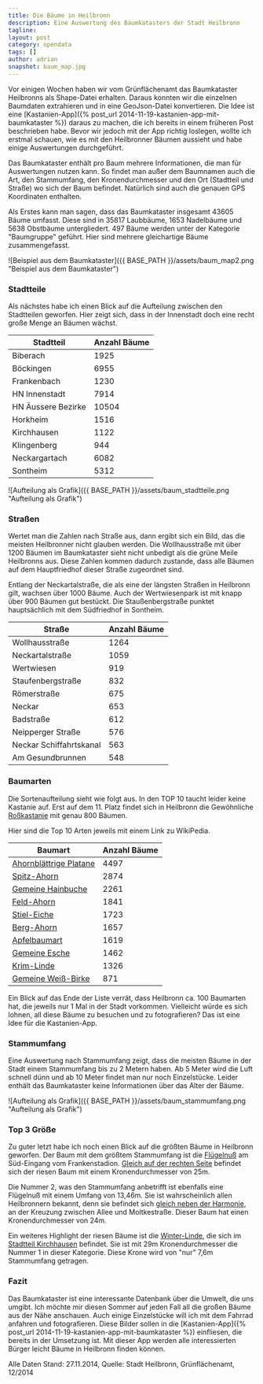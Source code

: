 ```yaml
---
title: Die Bäume in Heilbronn
description: Eine Auswertung des Baumkatasters der Stadt Heilbronn
tagline:
layout: post
category: opendata
tags: []
author: adrian
snapshot: baum_map.jpg
---
```


Vor einigen Wochen haben wir vom Grünflächenamt das Baumkataster Heilbronns als Shape-Datei erhalten. Daraus konnten
wir die einzelnen Baumdaten extrahieren und in eine GeoJson-Datei konvertieren. Die Idee ist eine
[Kastanien-App]({% post_url 2014-11-19-kastanien-app-mit-baumkataster %}) daraus
zu machen, die ich bereits in einem früheren Post beschrieben habe.
Bevor wir jedoch mit der App richtig loslegen, wollte ich erstmal schauen, wie es mit den Heilbronner Bäumen aussieht
und habe einige Auswertungen durchgeführt.

Das Baumkataster enthält pro Baum mehrere Informationen, die man für Auswertungen nutzen kann. So findet man außer
dem Baumnamen auch die Art, den Stammumfang, den Kronendurchmesser und den Ort (Stadtteil und Straße) wo sich der
Baum befindet. Natürlich sind auch die genauen GPS Koordinaten enthalten.

Als Erstes kann man sagen, dass das Baumkataster insgesamt 43605 Bäume umfasst. Diese sind in 35817 Laubbäume,
1653 Nadelbäume und 5638  Obstbäume untergliedert. 497 Bäume werden unter der Kategorie "Baumgruppe" geführt.
Hier sind mehrere gleichartige Bäume zusammengefasst.

![Beispiel aus dem Baumkataster]({{ BASE_PATH }}/assets/baum_map2.png "Beispiel aus dem Baumkataster")


### Stadtteile

Als nächstes habe ich einen Blick auf die Aufteilung zwischen den Stadtteilen geworfen. Hier zeigt sich, dass in der
Innenstadt doch eine recht große Menge an Bäumen wächst.

<table class="table table-striped table-bordered">
<thead>
<tr><th>Stadtteil</th><th>Anzahl Bäume</th></tr>
</thead>
<tbody>
<tr><td>Biberach</td><td>1925</td></tr>
<tr><td>Böckingen</td><td>6955</td></tr>
<tr><td>Frankenbach</td><td>1230</td></tr>
<tr><td>HN Innenstadt</td><td>7914</td></tr>
<tr><td>HN Äussere Bezirke</td><td>10504</td></tr>
<tr><td>Horkheim</td><td>1516</td></tr>
<tr><td>Kirchhausen</td><td>1122</td></tr>
<tr><td>Klingenberg</td><td>944</td></tr>
<tr><td>Neckargartach</td><td>6082</td></tr>
<tr><td>Sontheim</td><td>5312</td></tr>
</tbody>
</table>

![Aufteilung als Grafik]({{ BASE_PATH }}/assets/baum_stadtteile.png "Aufteilung als Grafik")


### Straßen

Wertet man die Zahlen nach Straße aus, dann ergibt sich ein Bild, das die meisten Heilbronner nicht glauben werden.
Die Wollhausstraße mit über 1200 Bäumen im Baumkataster sieht nicht unbedigt als die grüne Meile Heilbronns aus.
Diese Zahlen kommen dadurch zustande, dass alle Bäumen auf dem Hauptfriedhof dieser Straße zugeordnet sind.

Entlang der Neckartalstraße, die als eine der längsten Straßen in Heilbronn gilt, wachsen über 1000 Bäume.
Auch der Wertwiesenpark ist mit knapp über 900 Bäumen gut bestückt. Die Staußenbergstraße punktet hauptsächlich
mit dem Südfriedhof in Sontheim.

<table class="table table-striped table-bordered">
<thead>
<tr><th>Straße</th><th>Anzahl Bäume</th></tr>
</thead>
<tbody>
<tr><td>Wollhausstraße</td><td>1264</td></tr>
<tr><td>Neckartalstraße</td><td>1059</td></tr>
<tr><td>Wertwiesen</td><td>919</td></tr>
<tr><td>Staufenbergstraße</td><td>832</td></tr>
<tr><td>Römerstraße</td><td>675</td></tr>
<tr><td>Neckar</td><td>653</td></tr>
<tr><td>Badstraße</td><td>612</td></tr>
<tr><td>Neipperger Straße</td><td>576</td></tr>
<tr><td>Neckar Schiffahrtskanal</td><td>563</td></tr>
<tr><td>Am Gesundbrunnen</td><td>548</td></tr>
</tbody>
</table>

### Baumarten

Die Sortenaufteilung sieht wie folgt aus. In den TOP 10 taucht leider keine Kastanie auf. Erst auf dem 11. Platz
findet sich in Heilbronn die Gewöhnliche [Roßkastanie](http://de.wikipedia.org/wiki/Rosskastanien) mit genau 800 Bäumen.

Hier sind die Top 10 Arten jeweils mit einem Link zu WikiPedia.

<table class="table table-striped table-bordered">
<thead>
<tr><th>Baumart</th><th>Anzahl Bäume</th></tr>
</thead>
<tbody>
<tr><td><a href="http://de.wikipedia.org/wiki/Ahornbl%C3%A4ttrige_Platane">Ahornblättrige Platane</a></td><td>4497</td></tr>
<tr><td><a href="http://de.wikipedia.org/wiki/Spitzahorn">Spitz-Ahorn</a></td><td>2874</td></tr>
<tr><td><a href="http://de.wikipedia.org/wiki/Hainbuche">Gemeine Hainbuche</a></td><td>2261</td></tr>
<tr><td><a href="http://de.wikipedia.org/wiki/Feldahorn">Feld-Ahorn</a></td><td>1841</td></tr>
<tr><td><a href="http://de.wikipedia.org/wiki/Stieleiche">Stiel-Eiche</a></td><td>1723</td></tr>
<tr><td><a href="http://de.wikipedia.org/wiki/Berg-Ahorn">Berg-Ahorn</a></td><td>1657</td></tr>
<tr><td><a href="http://de.wikipedia.org/wiki/%C3%84pfel">Apfelbaumart</a></td><td>1619</td></tr>
<tr><td><a href="http://de.wikipedia.org/wiki/Gemeine_Esche">Gemeine Esche</a></td><td>1462</td></tr>
<tr><td><a href="http://de.wikipedia.org/wiki/Krim-Linde">Krim-Linde</a></td><td>1326</td></tr>
<tr><td><a href="http://de.wikipedia.org/wiki/H%C3%A4nge-Birke">Gemeine Weiß-Birke</a></td><td>871</td></tr>
</tbody>
</table>

Ein Blick auf das Ende der Liste verrät, dass Heilbronn ca. 100 Baumarten hat, die jeweils nur 1 Mal
in der Stadt vorkommen.
Vielleicht würde es sich lohnen, all diese Bäume zu besuchen und zu fotografieren? Das ist eine Idee für die Kastanien-App.

### Stammumfang

Eine Auswertung nach Stammumfang zeigt, dass die meisten Bäume in der Stadt einem Stammumfang bis zu 2 Metern haben.
Ab 5 Meter wird die Luft schnell dünn und ab 10 Meter findet man nur noch Einzelstücke. Leider enthält das
Baumkataster keine Informationen über das Alter der Bäume.

![Aufteilung als Grafik]({{ BASE_PATH }}/assets/baum_stammumfang.png "Aufteilung als Grafik")


### Top 3 Größe

Zu guter letzt habe ich noch einen Blick auf die größten Bäume in Heilbronn geworfen.
Der Baum mit dem größtem Stammumfang ist die [Flügelnuß](http://de.wikipedia.org/wiki/Kaukasische_Fl%C3%BCgelnuss)
am Süd-Eingang vom Frankenstadion. [Gleich auf der rechten Seite](https://www.google.de/maps/place/49%C2%B008'02.2%22N+9%C2%B012'17.6%22E/@49.1338697,9.204929,161m/data=!3m1!1e3!4m2!3m1!1s0x0:0x0) befindet sich der riesen Baum mit
einem Kronendurchmesser von 25m.

Die Nummer 2, was den Stammumfang anbetrifft ist ebenfalls eine Flügelnuß mit einem Umfang von 13,46m. Sie ist
wahrscheinlich allen Heilbronnern bekannt, denn sie befindet sich
[gleich neben der Harmonie](https://www.google.de/maps/place/49%C2%B008'30.6%22N+9%C2%B013'23.1%22E/@49.1418114,9.2228586,161m/data=!3m1!1e3!4m2!3m1!1s0x0:0x0),
an der Kreuzung zwischen Allee und Moltkestraße. Dieser Baum hat einen Kronendurchmesser von 24m.


Ein weiteres Highlight der riesen Bäume ist die [Winter-Linde](http://de.wikipedia.org/wiki/Winterlinde), die sich im [Stadtteil Kirchhausen](https://www.google.de/maps/place/49%C2%B010'18.7%22N+9%C2%B007'46.9%22E/@49.1685988,9.1297534,70a,20y,83.36t/data=!3m1!1e3!4m2!3m1!1s0x0:0x0) befindet. Sie
 ist mit 29m Kronendurchmesser die Nummer 1 in dieser Kategorie. Diese Krone wird von "nur" 7,6m Stammumfang getragen.


### Fazit

Das Baumkataster ist eine interessante Datenbank über die Umwelt, die uns umgibt. Ich möchte mir diesen Sommer auf
jeden Fall all die großen Bäume aus der Nähe anschauen. Auch einige Einzelstücke will ich mit dem Fahrrad anfahren und
fotografieren. Diese Bilder sollen in die
[Kastanien-App]({% post_url 2014-11-19-kastanien-app-mit-baumkataster %}) einfliesen, die bereits in der Umsetzung ist.
Mit dieser App werden alle interessierten Bürger leicht Bäume in Heilbronn finden können.

Alle Daten Stand: 27.11.2014, Quelle: Stadt Heilbronn, Grünflächenamt, 12/2014